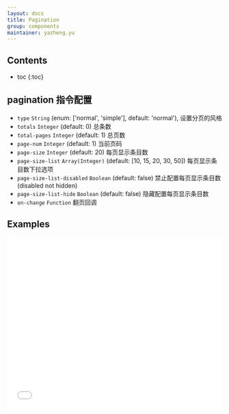 ```yaml
---
layout: docs
title: Pagination
group: components
maintainer: yazheng.yu
---
```


## Contents

* toc
{:toc}

## pagination 指令配置

* `type` `String` (enum: ['normal', 'simple'], default: 'normal'), 设置分页的风格
* `totals` `Integer` (default: 0) 总条数
* `total-pages` `Integer` (default: 1) 总页数
* `page-num` `Integer` (default: 1) 当前页码
* `page-size` `Integer` (default: 20) 每页显示条目数
* `page-size-list` `Array(Integer)` (default: [10, 15, 20, 30, 50]) 每页显示条目数下拉选项
* `page-size-list-disabled` `Boolean` (default: false) 禁止配置每页显示条目数(disabled not hidden)
* `page-size-list-hide` `Boolean` (default: false)  隐藏配置每页显示条目数
* `on-change` `Function` 翻页回调

## Examples

<iframe width="100%" height="400" src="//jsfiddle.net/arzyu/3aeku9ee/embedded/result,html,js/" allowfullscreen="allowfullscreen" frameborder="0"></iframe>

